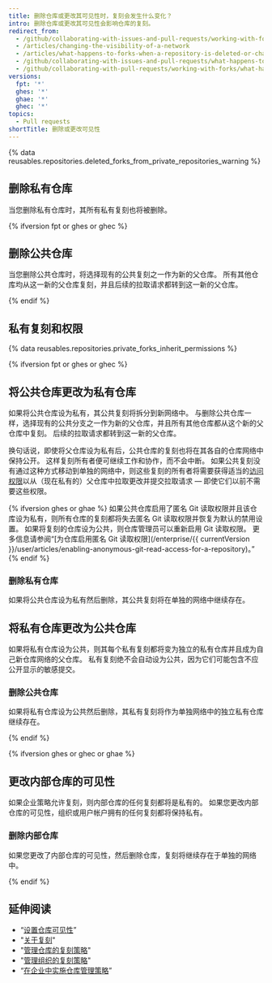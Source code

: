 ```yaml
---
title: 删除仓库或更改其可见性时，复刻会发生什么变化？
intro: 删除仓库或更改其可见性会影响仓库的复刻。
redirect_from:
  - /github/collaborating-with-issues-and-pull-requests/working-with-forks/what-happens-to-forks-when-a-repository-is-deleted-or-changes-visibility
  - /articles/changing-the-visibility-of-a-network
  - /articles/what-happens-to-forks-when-a-repository-is-deleted-or-changes-visibility
  - /github/collaborating-with-issues-and-pull-requests/what-happens-to-forks-when-a-repository-is-deleted-or-changes-visibility
  - /github/collaborating-with-pull-requests/working-with-forks/what-happens-to-forks-when-a-repository-is-deleted-or-changes-visibility
versions:
  fpt: '*'
  ghes: '*'
  ghae: '*'
  ghec: '*'
topics:
  - Pull requests
shortTitle: 删除或更改可见性
---
```


{% data reusables.repositories.deleted_forks_from_private_repositories_warning %}

## 删除私有仓库

当您删除私有仓库时，其所有私有复刻也将被删除。

{% ifversion fpt or ghes or ghec %}

## 删除公共仓库

当您删除公共仓库时，将选择现有的公共复刻之一作为新的父仓库。 所有其他仓库均从这一新的父仓库复刻，并且后续的拉取请求都转到这一新的父仓库。

{% endif %}

## 私有复刻和权限

{% data reusables.repositories.private_forks_inherit_permissions %}

{% ifversion fpt or ghes or ghec %}

## 将公共仓库更改为私有仓库

如果将公共仓库设为私有，其公共复刻将拆分到新网络中。 与删除公共仓库一样，选择现有的公共分支之一作为新的父仓库，并且所有其他仓库都从这个新的父仓库中复刻。 后续的拉取请求都转到这一新的父仓库。

换句话说，即使将父仓库设为私有后，公共仓库的复刻也将在其各自的仓库网络中保持公开。 这样复刻所有者便可继续工作和协作，而不会中断。 如果公共复刻没有通过这种方式移动到单独的网络中，则这些复刻的所有者将需要获得适当的[访问权限](/articles/access-permissions-on-github)以从（现在私有的）父仓库中拉取更改并提交拉取请求 — 即使它们以前不需要这些权限。

{% ifversion ghes or ghae %}
如果公共仓库启用了匿名 Git 读取权限并且该仓库设为私有，则所有仓库的复刻都将失去匿名 Git 读取权限并恢复为默认的禁用设置。 如果将复刻的仓库设为公共，则仓库管理员可以重新启用 Git 读取权限。 更多信息请参阅“[为仓库启用匿名 Git 读取权限](/enterprise/{{ currentVersion }}/user/articles/enabling-anonymous-git-read-access-for-a-repository)。”
{% endif %}

### 删除私有仓库

如果将公共仓库设为私有然后删除，其公共复刻将在单独的网络中继续存在。

## 将私有仓库更改为公共仓库

如果将私有仓库设为公共，则其每个私有复刻都将变为独立的私有仓库并且成为自己新仓库网络的父仓库。 私有复刻绝不会自动设为公共，因为它们可能包含不应公开显示的敏感提交。

### 删除公共仓库

如果将私有仓库设为公共然后删除，其私有复刻将作为单独网络中的独立私有仓库继续存在。

{% endif %}

{% ifversion ghes or ghec or ghae %}

## 更改内部仓库的可见性



如果企业策略允许复刻，则内部仓库的任何复刻都将是私有的。 如果您更改内部仓库的可见性，组织或用户帐户拥有的任何复刻都将保持私有。

### 删除内部仓库

如果您更改了内部仓库的可见性，然后删除仓库，复刻将继续存在于单独的网络中。

{% endif %}

## 延伸阅读

- “[设置仓库可见性](/articles/setting-repository-visibility)”
- "[关于复刻](/pull-requests/collaborating-with-pull-requests/working-with-forks/about-forks)"
- "[管理仓库的复刻策略](/github/administering-a-repository/managing-the-forking-policy-for-your-repository)"
- "[管理组织的复刻策略](/organizations/managing-organization-settings/managing-the-forking-policy-for-your-organization)"
- “[在企业中实施仓库管理策略](/admin/policies/enforcing-repository-management-policies-in-your-enterprise#enforcing-a-policy-on-forking-private-or-internal-repositories)”
